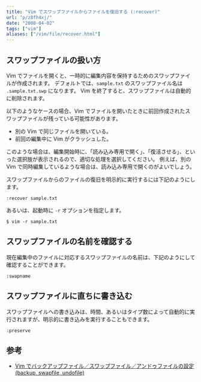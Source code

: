 ```yaml
---
title: "Vim でスワップファイルからファイルを復旧する (:recover)"
url: "p/z8fh4xj/"
date: "2008-04-02"
tags: ["vim"]
aliases: ["/vim/file/recover.html"]
---
```


スワップファイルの扱い方
----

Vim でファイルを開くと、一時的に編集内容を保持するためのスワップファイルが作成されます。
デフォルトでは、`sample.txt` のスワップファイル名は `.sample.txt.swp` になります。
Vim を終了すると、スワップファイルは自動的に削除されます。

以下のようなケースの場合、Vim でファイルを開いたときに前回作成されたスワップファイルが残っている可能性があります。

- 別の Vim で同じファイルを開いている。
- 前回の編集中に Vim がクラッシュした。

このような場合は、編集開始時に、「読み込み専用で開く」、「復活させる」、といった選択肢が表示されるので、適切な処理を選択してください。
例えば、別の Vim で同時編集しているような場合は、読み込み専用で開くのがよいでしょう。

スワップファイルからのファイルの復旧を明示的に実行するには下記のようにします。

```vim
:recover sample.txt
```

あるいは、起動時に `-r` オプションを指定します。

```console
$ vim -r sample.txt
```


スワップファイルの名前を確認する
----

現在編集中のファイルに対応するスワップファイルの名前は、下記のようにして確認することができます。

```vim
:swapname
```


スワップファイルに直ちに書き込む
----

スワップファイルへの書き込みは、時間、あるいはタイプ数によって自動的に実行されますが、明示的に書き込みを実行することもできます。

```vim
:preserve
```


参考
----

* [Vim でバックアップファイル／スワップファイル／アンドゥファイルの設定 (backup, swapfile, undofile)](/p/xv4yhu2/)

